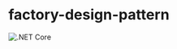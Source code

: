 # factory-design-pattern

![.NET Core](https://github.com/PratyushAnand08/factory-design-pattern/workflows/.NET%20Core/badge.svg)
